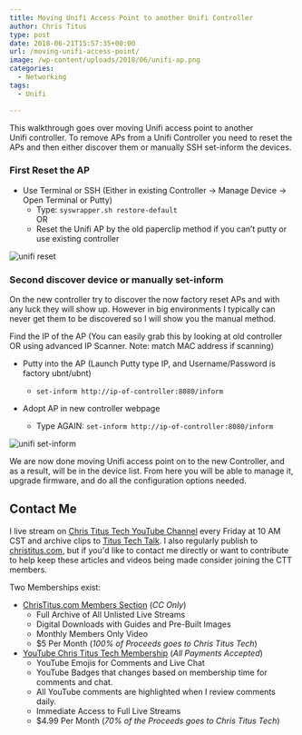 ```yaml
---
title: Moving Unifi Access Point to another Unifi Controller
author: Chris Titus
type: post
date: 2018-06-21T15:57:35+00:00
url: /moving-unifi-access-point/
image: /wp-content/uploads/2018/06/unifi-ap.png
categories:
  - Networking
tags:
  - Unifi

---
```

This walkthrough goes over moving Unifi access point to another Unifi controller. To remove APs from a Unifi Controller you need to reset the APs and then either discover them or manually SSH set-inform the devices.<!--more-->

### First Reset the AP

  - Use Terminal or SSH (Either in existing Controller -> Manage Device -> Open Terminal or Putty)
    - Type: `syswrapper.sh restore-default`  
OR  
    - Reset the Unifi AP by the old paperclip method if you can&#8217;t putty or use existing controller

![unifi reset](/wp-content/uploads/2018/06/reset-unifi.png)

### Second discover device or manually set-inform

On the new controller try to discover the now factory reset APs and with any luck they will show up. However in big environments I typically can never get them to be discovered so I will show you the manual method.

Find the IP of the AP (You can easily grab this by looking at old controller OR using advanced IP Scanner. Note: match MAC address if scanning)
  
  - Putty into the AP (Launch Putty type IP, and Username/Password is factory ubnt/ubnt)
    - `set-inform http://ip-of-controller:8080/inform`
  
  - Adopt AP in new controller webpage
    - Type AGAIN: `set-inform http://ip-of-controller:8080/inform`

![unifi set-inform](/wp-content/uploads/2018/06/unifi-set-inform.png)

We are now done moving Unifi access point on to the new Controller, and as a result, will be in the device list. From here you will be able to manage it, upgrade firmware, and do all the configuration options needed.

## Contact Me

I live stream on [Chris Titus Tech YouTube Channel][1] every Friday at 10 AM CST and archive clips to [Titus Tech Talk][2]. I also regularly publish to [christitus.com][3], but if you'd like to contact me directly or want to contribute to help keep these articles and videos being made consider joining the CTT members. 

Two Memberships exist:
- [ChrisTitus.com Members Section][4] (_CC Only_)
  - Full Archive of All Unlisted Live Streams
  - Digital Downloads with Guides and Pre-Built Images
  - Monthly Members Only Video
  - $5 Per Month (_100% of Proceeds goes to Chris Titus Tech_)
- [YouTube Chris Titus Tech Membership][5] (_All Payments Accepted_)
  - YouTube Emojis for Comments and Live Chat
  - YouTube Badges that changes based on membership time for comments and chat.
  - All YouTube comments are highlighted when I review comments daily. 
  - Immediate Access to Full Live Streams
  - $4.99 Per Month (_70% of the Proceeds goes to Chris Titus Tech_)

 [1]: https://www.youtube.com/c/ChrisTitusTech
 [2]: https://www.youtube.com/c/ChrisTitusTechStreams
 [3]: https://christitus.com/
 [4]: https://portal.christitus.com
 [5]: https://links.christitus.com/join